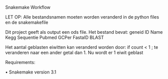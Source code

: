 Snakemake Workflow

LET OP: Alle bestandsnamen moeten worden veranderd in de python files en de snakemakefile

Dit project geeft als output een ods file. Het bestand bevat: geneid ID Name Kegg Sequentie Pubmed GCPer FastaID BLAST

Het aantal geblasten eiwitten kan veranderd worden door: if count < 1 ; te veranderen naar een ander getal dan 1. Nu wordt er 1 eiwit geblast

Requirements:

•	Snakemake version 3.1

